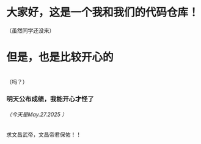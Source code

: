 # 大家好，这是一个我和我们的代码仓库！
（虽然同学还没来）
# 但是，也是比较开心的
<br>（吗？）<br/>
### 明天公布成绩，我能开心才怪了
###### （今天是May.27.2025 ）
求文昌武帝，文昌帝君保佑！！
